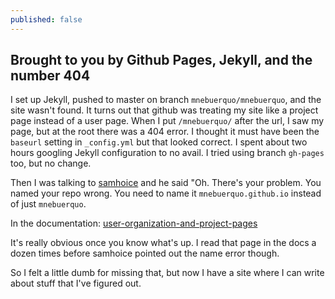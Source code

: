 ```yaml
---
published: false
---
```


## Brought to you by Github Pages, Jekyll, and the number 404
I set up Jekyll, pushed to master on branch `mnebuerquo/mnebuerquo`, and the site wasn't found. It turns out that github was treating my site like a project page instead of a user page. When I put `/mnebuerquo/` after the url, I saw my page, but at the root there was a 404 error. I thought it must have been the `baseurl` setting in `_config.yml` but that looked correct. I spent about two hours googling Jekyll configuration to no avail. I tried using branch `gh-pages` too, but no change.

Then I was talking to [samhoice](https://github.com/samhoice) and he said "Oh. There's your problem. You named your repo wrong. You need to name it `mnebuerquo.github.io` instead of just `mnebuerquo`. 

In the documentation: [user-organization-and-project-pages](https://help.github.com/articles/user-organization-and-project-pages/)

It's really obvious once you know what's up. I read that page in the docs a dozen times before samhoice pointed out the name error though.

So I felt a little dumb for missing that, but now I have a site where I can write about stuff that I've figured out.